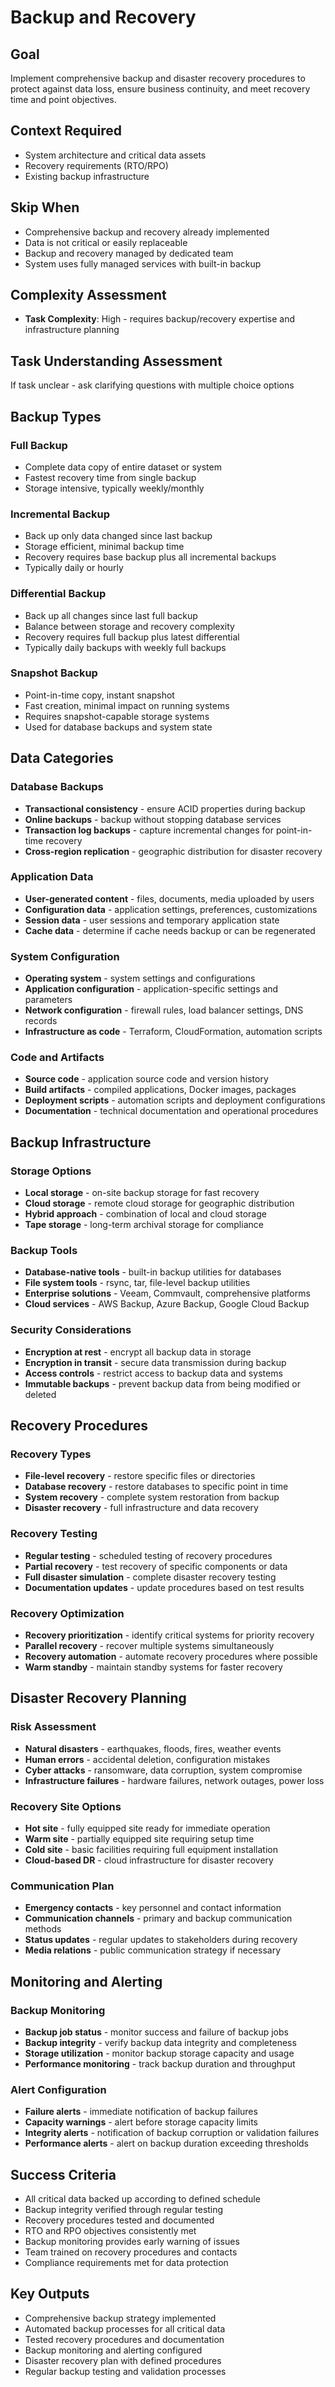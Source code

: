 # Backup and Recovery

## Goal
Implement comprehensive backup and disaster recovery procedures to protect against data loss, ensure business continuity, and meet recovery time and point objectives.

## Context Required
- System architecture and critical data assets
- Recovery requirements (RTO/RPO)
- Existing backup infrastructure

## Skip When
- Comprehensive backup and recovery already implemented
- Data is not critical or easily replaceable
- Backup and recovery managed by dedicated team
- System uses fully managed services with built-in backup

## Complexity Assessment
- **Task Complexity**: High - requires backup/recovery expertise and infrastructure planning

## Task Understanding Assessment
If task unclear - ask clarifying questions with multiple choice options

## Backup Types

### Full Backup
- Complete data copy of entire dataset or system
- Fastest recovery time from single backup
- Storage intensive, typically weekly/monthly

### Incremental Backup
- Back up only data changed since last backup
- Storage efficient, minimal backup time
- Recovery requires base backup plus all incremental backups
- Typically daily or hourly

### Differential Backup
- Back up all changes since last full backup
- Balance between storage and recovery complexity
- Recovery requires full backup plus latest differential
- Typically daily backups with weekly full backups

### Snapshot Backup
- Point-in-time copy, instant snapshot
- Fast creation, minimal impact on running systems
- Requires snapshot-capable storage systems
- Used for database backups and system state

## Data Categories

### Database Backups
- **Transactional consistency** - ensure ACID properties during backup
- **Online backups** - backup without stopping database services
- **Transaction log backups** - capture incremental changes for point-in-time recovery
- **Cross-region replication** - geographic distribution for disaster recovery

### Application Data
- **User-generated content** - files, documents, media uploaded by users
- **Configuration data** - application settings, preferences, customizations
- **Session data** - user sessions and temporary application state
- **Cache data** - determine if cache needs backup or can be regenerated

### System Configuration
- **Operating system** - system settings and configurations
- **Application configuration** - application-specific settings and parameters
- **Network configuration** - firewall rules, load balancer settings, DNS records
- **Infrastructure as code** - Terraform, CloudFormation, automation scripts

### Code and Artifacts
- **Source code** - application source code and version history
- **Build artifacts** - compiled applications, Docker images, packages
- **Deployment scripts** - automation scripts and deployment configurations
- **Documentation** - technical documentation and operational procedures

## Backup Infrastructure

### Storage Options
- **Local storage** - on-site backup storage for fast recovery
- **Cloud storage** - remote cloud storage for geographic distribution
- **Hybrid approach** - combination of local and cloud storage
- **Tape storage** - long-term archival storage for compliance

### Backup Tools
- **Database-native tools** - built-in backup utilities for databases
- **File system tools** - rsync, tar, file-level backup utilities
- **Enterprise solutions** - Veeam, Commvault, comprehensive platforms
- **Cloud services** - AWS Backup, Azure Backup, Google Cloud Backup

### Security Considerations
- **Encryption at rest** - encrypt all backup data in storage
- **Encryption in transit** - secure data transmission during backup
- **Access controls** - restrict access to backup data and systems
- **Immutable backups** - prevent backup data from being modified or deleted

## Recovery Procedures

### Recovery Types
- **File-level recovery** - restore specific files or directories
- **Database recovery** - restore databases to specific point in time
- **System recovery** - complete system restoration from backup
- **Disaster recovery** - full infrastructure and data recovery

### Recovery Testing
- **Regular testing** - scheduled testing of recovery procedures
- **Partial recovery** - test recovery of specific components or data
- **Full disaster simulation** - complete disaster recovery testing
- **Documentation updates** - update procedures based on test results

### Recovery Optimization
- **Recovery prioritization** - identify critical systems for priority recovery
- **Parallel recovery** - recover multiple systems simultaneously
- **Recovery automation** - automate recovery procedures where possible
- **Warm standby** - maintain standby systems for faster recovery

## Disaster Recovery Planning

### Risk Assessment
- **Natural disasters** - earthquakes, floods, fires, weather events
- **Human errors** - accidental deletion, configuration mistakes
- **Cyber attacks** - ransomware, data corruption, system compromise
- **Infrastructure failures** - hardware failures, network outages, power loss

### Recovery Site Options
- **Hot site** - fully equipped site ready for immediate operation
- **Warm site** - partially equipped site requiring setup time
- **Cold site** - basic facilities requiring full equipment installation
- **Cloud-based DR** - cloud infrastructure for disaster recovery

### Communication Plan
- **Emergency contacts** - key personnel and contact information
- **Communication channels** - primary and backup communication methods
- **Status updates** - regular updates to stakeholders during recovery
- **Media relations** - public communication strategy if necessary

## Monitoring and Alerting

### Backup Monitoring
- **Backup job status** - monitor success and failure of backup jobs
- **Backup integrity** - verify backup data integrity and completeness
- **Storage utilization** - monitor backup storage capacity and usage
- **Performance monitoring** - track backup duration and throughput

### Alert Configuration
- **Failure alerts** - immediate notification of backup failures
- **Capacity warnings** - alert before storage capacity limits
- **Integrity alerts** - notification of backup corruption or validation failures
- **Performance alerts** - alert on backup duration exceeding thresholds

## Success Criteria
- All critical data backed up according to defined schedule
- Backup integrity verified through regular testing
- Recovery procedures tested and documented
- RTO and RPO objectives consistently met
- Backup monitoring provides early warning of issues
- Team trained on recovery procedures and contacts
- Compliance requirements met for data protection

## Key Outputs
- Comprehensive backup strategy implemented
- Automated backup processes for all critical data
- Tested recovery procedures and documentation
- Backup monitoring and alerting configured
- Disaster recovery plan with defined procedures
- Regular backup testing and validation processes 